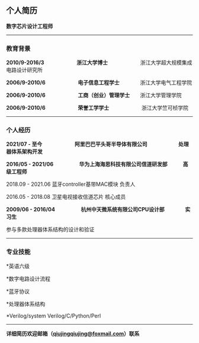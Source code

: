
## 个人简历　　　　　

**数字芯片设计工程师**　

----------------------------------

### 教育背景

**2010/9-2016/3**　　　　　　  **浙江大学博士**　　　　　　    浙江大学超大规模集成电路设计研究所  

**2006/9-2010/6**　　　　　　  **电子信息工程学士**　　　　浙江大学电气工程学院      

**2006/9-2010/6**　　　　　　  **工商（创业）管理学士**　　浙江大学管理学院     

**2006/9-2010/6**　　　　　　  **荣誉工学学士**　　　　　　    浙江大学竺可桢学院 


-----------------------

### 个人经历

**2021/07 - 至今**　　　　　　  **阿里巴巴平头哥半导体有限公司**　　　　　　**处理器体系架构开发**


**2016/05 - 2021/06**　　　　　**华为上海海思科技有限公司信道研发部**　　　**高级工程师**

2018.09 - 2021.06  蓝牙controller基带MAC模块  负责人

2016.05 - 2018.08  卫星电视接收信道芯片  核心成员

**2009/06 - 2016/04**　　　　　**杭州中天微系统有限公司CPU设计部**　　　　**实习生**    

参与多款处理器体系结构的设计和验证 

------------------------

### 专业技能


*英语六级

*数字电路设计流程

*蓝牙协议

*处理器体系结构

*Verilog/system Verilog/C/Python/Perl

------------------------

**详细简历欢迎邮箱（qiujingqiujing@foxmail.com）联系**





